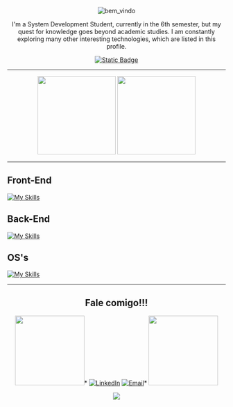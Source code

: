 <div align="center">

![bem_vindo](https://github.com/user-attachments/assets/3d09edb3-decc-4b81-8295-d9ff9eee3c19)



<p>I'm a System Development Student, currently in the 6th semester, but my quest for knowledge goes beyond academic studies. I am constantly exploring many other interesting technologies, which are listed in this profile.</p>

[![Static Badge](https://img.shields.io/badge/Portfolio-%2326a164?style=for-the-badge&logo=linux&logoColor=black)](https://victorclvtt.github.io/portfolio_2024/)


---

<div>

<img height="180px" src="https://github-readme-stats.vercel.app/api/top-langs/?username=VictorClvtt&theme=solarized-dark&show_icons=true&hide_border=true&layout=compact&card_width=600&langs_count=8">
<img height="180px" src="https://github.com/user-attachments/assets/1c486f6d-2a43-4e4b-abd8-653324b796fc">

</div>

---

</div>  

<div>
  <h2>Front-End</h2>

 [![My Skills](https://skillicons.dev/icons?i=html,css,js,react,bootstrap,tailwind,sass,figma)](https://skillicons.dev)
 
</div>
<div>
  <h2>Back-End</h2>
	
[![My Skills](https://skillicons.dev/icons?i=go,python,flask,postgres,mysql,sqlite)](https://skillicons.dev)

</div>
<div>
  <h2>OS's</h2>
	
[![My Skills](https://skillicons.dev/icons?i=arch,debian,redhat,windows)](https://skillicons.dev)

</div>

---

<div align="center">

<h2>Fale comigo!!!</h2>

<img src="https://github.com/user-attachments/assets/80dc5843-2be2-4042-8ba9-87f2f615d08b" width="160">*
[![LinkedIn](https://img.shields.io/badge/LinkedIn-0077B5?style=for-the-badge&logo=linkedin&logoColor=white)](https://www.linkedin.com/in/victor-clivatti/)
[![Email](https://img.shields.io/badge/Email-0078D4?style=for-the-badge&logo=microsoft-outlook&logoColor=white)](mailto:joaoclivatti@hotmail.com)*
<img src="https://github.com/user-attachments/assets/80dc5843-2be2-4042-8ba9-87f2f615d08b" width="160">



![](https://komarev.com/ghpvc/?username=VictorClvtt&style=for-the-badge)
